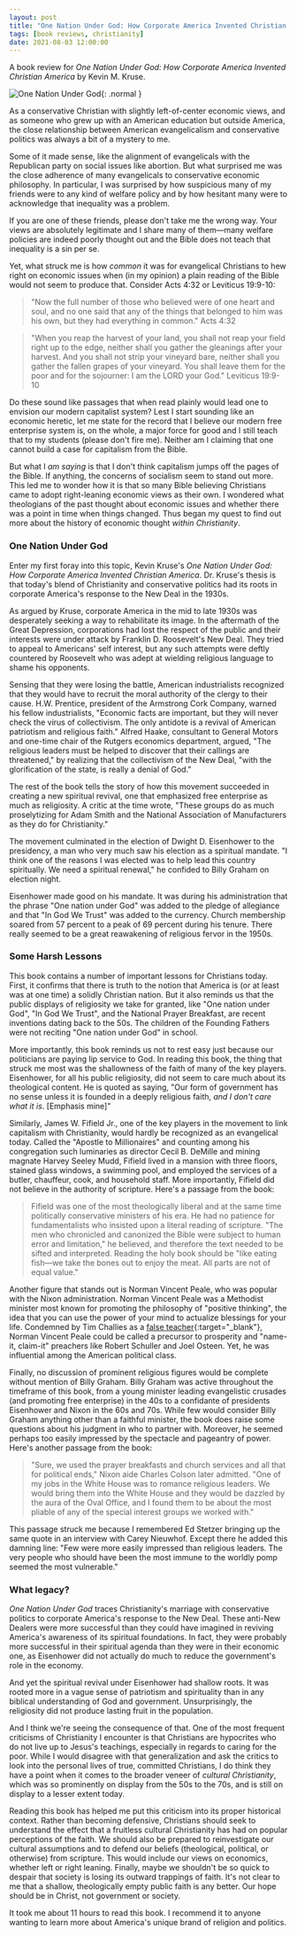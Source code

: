 ```yaml
---
layout: post
title: "One Nation Under God: How Corporate America Invented Christian America (A Review)"
tags: [book reviews, christianity]
date: 2021-08-03 12:00:00
---
```


A book review for *One Nation Under God: How Corporate America Invented Christian America* by Kevin M. Kruse.

![One Nation Under God](/assets/img/one-nation-under-god.webp){: .normal }

As a conservative Christian with slightly left-of-center economic views, and as someone who grew up with an American education but outside America, the close relationship between American evangelicalism and conservative politics was always a bit of a mystery to me.

Some of it made sense, like the alignment of evangelicals with the Republican party on social issues like abortion. But what surprised me was the close adherence of many evangelicals to conservative economic philosophy. In particular, I was surprised by how suspicious many of my friends were to any kind of welfare policy and by how hesitant many were to acknowledge that inequality was a problem.

If you are one of these friends, please don't take me the wrong way. Your views are absolutely legitimate and I share many of them—many welfare policies are indeed poorly thought out and the Bible does not teach that inequality is a sin per se.

Yet, what struck me is how *common* it was for evangelical Christians to hew right on economic issues when (in my opinion) a plain reading of the Bible would not seem to produce that. Consider Acts 4:32 or Leviticus 19:9-10:

> "Now the full number of those who believed were of one heart and soul, and no one said that any of the things that belonged to him was his own, but they had everything in common." Acts 4:32

> "When you reap the harvest of your land, you shall not reap your field right up to the edge, neither shall you gather the gleanings after your harvest. And you shall not strip your vineyard bare, neither shall you gather the fallen grapes of your vineyard. You shall leave them for the poor and for the sojourner: I am the LORD your God." Leviticus 19:9-10

Do these sound like passages that when read plainly would lead one to envision our modern capitalist system? Lest I start sounding like an economic heretic, let me state for the record that I believe our modern free enterprise system is, on the whole, a major force for good and I still teach that to my students (please don't fire me). Neither am I claiming that one cannot build a case for capitalism from the Bible.

But what I *am saying* is that I don't think capitalism jumps off the pages of the Bible. If anything, the concerns of socialism seem to stand out more. This led me to wonder how it is that so many Bible believing Christians came to adopt right-leaning economic views as their own. I wondered what theologians of the past thought about economic issues and whether there was a point in time when things changed. Thus began my quest to find out more about the history of economic thought *within Christianity*.

### One Nation Under God

Enter my first foray into this topic, Kevin Kruse's *One Nation Under God: How Corporate America Invented Christian America*. Dr. Kruse's thesis is that today's blend of Christianity and conservative politics had its roots in corporate America's response to the New Deal in the 1930s.

As argued by Kruse, corporate America in the mid to late 1930s was desperately seeking a way to rehabilitate its image. In the aftermath of the Great Depression, corporations had lost the respect of the public and their interests were under attack by Franklin D. Roosevelt's New Deal. They tried to appeal to Americans' self interest, but any such attempts were deftly countered by Roosevelt who was adept at wielding religious language to shame his opponents.

Sensing that they were losing the battle, American industrialists recognized that they would have to recruit the moral authority of the clergy to their cause. H.W. Prentice, president of the Armstrong Cork Company, warned his fellow industrialists, "Economic facts are important, but they will never check the virus of collectivism. The only antidote is a revival of American patriotism and religious faith." Alfred Haake, consultant to General Motors and one-time chair of the Rutgers economics department, argued, "The religious leaders must be helped to discover that their callings are threatened," by realizing that the collectivism of the New Deal, "with the glorification of the state, is really a denial of God."

The rest of the book tells the story of how this movement succeeded in creating a new spiritual revival, one that emphasized free enterprise as much as religiosity. A critic at the time wrote, "These groups do as much proselytizing for Adam Smith and the National Association of Manufacturers as they do for Christianity."

The movement culminated in the election of Dwight D. Eisenhower to the presidency, a man who very much saw his election as a spiritual mandate. "I think one of the reasons I was elected was to help lead this country spiritually. We need a spiritual renewal," he confided to Billy Graham on election night.

Eisenhower made good on his mandate. It was during his administration that the phrase "One nation under God" was added to the pledge of allegiance and that "In God We Trust" was added to the currency. Church membership soared from 57 percent to a peak of 69 percent during his tenure. There really seemed to be a great reawakening of religious fervor in the 1950s.

### Some Harsh Lessons

This book contains a number of important lessons for Christians today. First, it confirms that there is truth to the notion that America is (or at least was at one time) a solidly Christian nation. But it also reminds us that the public displays of religiosity we take for granted, like "One nation under God", "In God We Trust", and the National Prayer Breakfast, are recent inventions dating back to the 50s. The children of the Founding Fathers were not reciting "One nation under God" in school.

More importantly, this book reminds us not to rest easy just because our politicians are paying lip service to God. In reading this book, the thing that struck me most was the shallowness of the faith of many of the key players. Eisenhower, for all his public religiosity, did not seem to care much about its theological content. He is quoted as saying, "Our form of government has no sense unless it is founded in a deeply religious faith, *and I don't care what it is*. [Emphasis mine]"

Similarly, James W. Fifield Jr., one of the key players in the movement to link capitalism with Christianity, would hardly be recognized as an evangelical today. Called the "Apostle to Millionaires" and counting among his congregation such luminaries as director Cecil B. DeMille and mining magnate Harvey Seeley Mudd, Fifield lived in a mansion with three floors, stained glass windows, a swimming pool, and employed the services of a butler, chauffeur, cook, and household staff. More importantly, Fifield did not believe in the authority of scripture. Here's a passage from the book:

> Fifield was one of the most theologically liberal and at the same time politically conservative ministers of his era.  He had no patience for fundamentalists who insisted upon a literal reading of scripture. "The men who chronicled and canonized the Bible were subject to human error and limitation," he believed, and therefore the text needed to be sifted and interpreted.  Reading the holy book should be "like eating fish—we take the bones out to enjoy the meat. All parts are not of equal value."

Another figure that stands out is Norman Vincent Peale, who was popular with the Nixon administration. Norman Vincent Peale was a Methodist minister most known for promoting the philosophy of "positive thinking", the idea that you can use the power of your mind to actualize blessings for your life. Condemned by Tim Challies as a [false teacher](https://www.challies.com/articles/the-false-teachers-norman-vincent-peale/){:target="_blank"}, Norman Vincent Peale could be called a precursor to prosperity and "name-it, claim-it" preachers like Robert Schuller and Joel Osteen. Yet, he was influential among the American political class.

Finally, no discussion of prominent religious figures would be complete without mention of Billy Graham. Billy Graham was active throughout the timeframe of this book, from a young minister leading evangelistic crusades (and promoting free enterprise) in the 40s to a confidante of presidents Eisenhower and Nixon in the 60s and 70s. While few would consider Billy Graham anything other than a faithful minister, the book does raise some questions about his judgment in who to partner with. Moreover, he seemed perhaps too easily impressed by the spectacle and pageantry of power. Here's another passage from the book:

> "Sure, we used the prayer breakfasts and church services and all that for political ends," Nixon aide Charles Colson later admitted.  "One of my jobs in the White House was to romance religious leaders.  We would bring them into the White House and they would be dazzled by the aura of the Oval Office, and I found them to be about the most pliable of any of the special interest groups we worked with."

This passage struck me because I remembered Ed Stetzer bringing up the same quote in an interview with Carey Nieuwhof. Except there he added this damning line: "Few were more easily impressed than religious leaders. The very people who should have been the most immune to the worldly pomp seemed the most vulnerable."

### What legacy?

*One Nation Under God* traces Christianity's marriage with conservative politics to corporate America's response to the New Deal. These anti-New Dealers were more successful than they could have imagined in reviving America's awareness of its spiritual foundations. In fact, they were probably more successful in their spiritual agenda than they were in their economic one, as Eisenhower did not actually do much to reduce the government's role in the economy.

And yet the spiritual revival under Eisenhower had shallow roots. It was rooted more in a vague sense of patriotism and spirituality than in any biblical understanding of God and government. Unsurprisingly, the religiosity did not produce lasting fruit in the population.

And I think we're seeing the consequence of that. One of the most frequent criticisms of Christianity I encounter is that Christians are hypocrites who do not live up to Jesus's teachings, especially in regards to caring for the poor. While I would disagree with that generalization and ask the critics to look into the personal lives of true, committed Christians, I do think they have a point when it comes to the broader veneer of *cultural Christianity*, which was so prominently on display from the 50s to the 70s, and is still on display to a lesser extent today.

Reading this book has helped me put this criticism into its proper historical context. Rather than becoming defensive, Christians should seek to understand the effect that a fruitless cultural Christianity has had on popular perceptions of the faith. We should also be prepared to reinvestigate our cultural assumptions and to defend our beliefs (theological, political, or otherwise) from scripture. This would include our views on economics, whether left or right leaning. Finally, maybe we shouldn't be so quick to despair that society is losing its outward trappings of faith. It's not clear to me that a shallow, theologically empty public faith is any better. Our hope should be in Christ, not government or society.

It took me about 11 hours to read this book. I recommend it to anyone wanting to learn more about America's unique brand of religion and politics.
